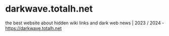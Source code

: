 # darkwave.totalh.net
the best website about hidden wiki links and dark web news | 2023 / 2024 - https://darkwave.totalh.net
